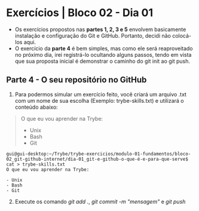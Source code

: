 # Exercícios | Bloco 02 - Dia 01

- Os exercícios propostos nas **partes 1, 2, 3 e 5** envolvem basicamente instalação e configuração do Git e GitHub. Portanto, decidi não colocá-los aqui.
- O exercício da **parte 4** é bem simples, mas como ele será reaproveitado no próximo dia, irei registrá-lo ocultando alguns passos, tendo em vista que sua proposta inicial é demonstrar o caminho do git init ao git push.

## Parte 4 - O seu repositório no GitHub
1. Para podermos simular um exercício feito, você criará um arquivo .txt com um nome de sua escolha (Exemplo: trybe-skills.txt) e utilizará o conteúdo abaixo:
> O que eu vou aprender na Trybe:
>
> - Unix
> - Bash
> - Git
```
gui@gui-desktop:~/Trybe/trybe-exercicios/modulo-01-fundamentos/bloco-02_git-github-internet/dia-01_git-e-github-o-que-é-e-para-que-serve$ cat > trybe-skills.txt
O que eu vou aprender na Trybe:

- Unix
- Bash
- Git
```

2. Execute os comando *git add .*, *git commit -m "mensagem"* e *git push*
```

```